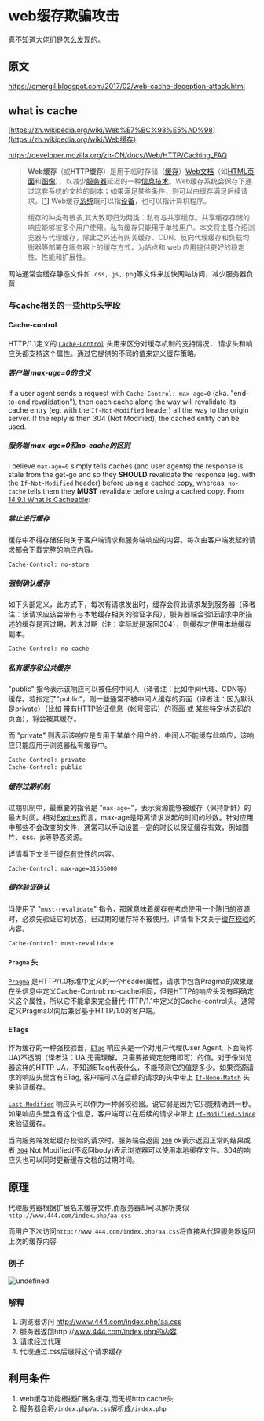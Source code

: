 # web缓存欺骗攻击

真不知道大佬们是怎么发现的。

## 原文

 https://omergil.blogspot.com/2017/02/web-cache-deception-attack.html 

## what is cache

 [https://zh.wikipedia.org/wiki/Web%E7%BC%93%E5%AD%98](https://zh.wikipedia.org/wiki/Web缓存) 

 https://developer.mozilla.org/zh-CN/docs/Web/HTTP/Caching_FAQ 

>**Web缓存**（或**HTTP缓存**）是用于临时存储（[缓存](https://zh.wikipedia.org/wiki/缓存)）[Web文档](https://zh.wikipedia.org/wiki/網頁)（如[HTML页面](https://zh.wikipedia.org/wiki/網頁)和[图像](https://zh.wikipedia.org/wiki/数字图像)），以减少[服务器](https://zh.wikipedia.org/wiki/带宽_(计算机))延迟的一种[信息技术](https://zh.wikipedia.org/wiki/信息技术)。Web缓存系统会保存下通过这套系统的文档的副本；如果满足某些条件，则可以由缓存满足后续请求。[[1\]](https://zh.wikipedia.org/wiki/Web缓存#cite_note-1) Web缓存[系统](https://zh.wikipedia.org/wiki/系統)既可以指[设备](https://zh.wikipedia.org/w/index.php?title=服务器设备&action=edit&redlink=1)，也可以指计算机程序。 
>
> 缓存的种类有很多,其大致可归为两类：私有与共享缓存。共享缓存存储的响应能够被多个用户使用。私有缓存只能用于单独用户。本文将主要介绍浏览器与代理缓存，除此之外还有网关缓存、CDN、反向代理缓存和负载均衡器等部署在服务器上的缓存方式，为站点和 web 应用提供更好的稳定性、性能和扩展性。 

网站通常会缓存静态文件如`.css,.js,.png`等文件来加快网站访问，减少服务器负荷



### 与cache相关的一些http头字段

####  Cache-control

HTTP/1.1定义的 [`Cache-Control`](https://developer.mozilla.org/zh-CN/docs/Web/HTTP/Headers/Cache-Control) 头用来区分对缓存机制的支持情况， 请求头和响应头都支持这个属性。通过它提供的不同的值来定义缓存策略。



##### 客户端 max-age=0的含义

 If a user agent sends a request with `Cache-Control: max-age=0` (aka. "end-to-end revalidation"), then each cache along the way will revalidate its cache entry (eg. with the `If-Not-Modified` header) all the way to the origin server. If the reply is then 304 (Not Modified), the cached entity can be used. 



##### 服务端 max-age=0和no-cache的区别

 I believe `max-age=0` simply tells caches (and user agents) the response is stale from the get-go and so they **SHOULD** revalidate the response (eg. with the `If-Not-Modified` header) before using a cached copy, whereas, `no-cache` tells them they **MUST** revalidate before using a cached copy. From [14.9.1 What is Cacheable](http://www.w3.org/Protocols/rfc2616/rfc2616-sec14.html#sec14.9.1): 



##### 禁止进行缓存

缓存中不得存储任何关于客户端请求和服务端响应的内容。每次由客户端发起的请求都会下载完整的响应内容。

```html
Cache-Control: no-store
```

##### 强制确认缓存

如下头部定义，此方式下，每次有请求发出时，缓存会将此请求发到服务器（译者注：该请求应该会带有与本地缓存相关的验证字段），服务器端会验证请求中所描述的缓存是否过期，若未过期（注：实际就是返回304），则缓存才使用本地缓存副本。

```html
Cache-Control: no-cache
```

##### 私有缓存和公共缓存

"public" 指令表示该响应可以被任何中间人（译者注：比如中间代理、CDN等）缓存。若指定了"public"，则一些通常不被中间人缓存的页面（译者注：因为默认是private）（比如 带有HTTP验证信息（帐号密码）的页面 或 某些特定状态码的页面），将会被其缓存。

而 "private" 则表示该响应是专用于某单个用户的，中间人不能缓存此响应，该响应只能应用于浏览器私有缓存中。

```html
Cache-Control: private
Cache-Control: public
```

##### 缓存过期机制

过期机制中，最重要的指令是 "`max-age=`"，表示资源能够被缓存（保持新鲜）的最大时间。相对[Expires](https://developer.mozilla.org/zh-CN/docs/Web/HTTP/Headers/Expires)而言，max-age是距离请求发起的时间的秒数。针对应用中那些不会改变的文件，通常可以手动设置一定的时长以保证缓存有效，例如图片、css、js等静态资源。

详情看下文关于[缓存有效性](https://developer.mozilla.org/zh-CN/docs/Web/HTTP/Caching_FAQ#Freshness)的内容。

```html
Cache-Control: max-age=31536000
```

##### 缓存验证确认

当使用了 "`must-revalidate`" 指令，那就意味着缓存在考虑使用一个陈旧的资源时，必须先验证它的状态，已过期的缓存将不被使用。详情看下文关于[缓存校验](https://developer.mozilla.org/zh-CN/docs/Web/HTTP/Caching_FAQ#Cache_validation)的内容。

```html
Cache-Control: must-revalidate
```

####  `Pragma` 头

 [`Pragma`](https://developer.mozilla.org/zh-CN/docs/Web/HTTP/Headers/Pragma) 是HTTP/1.0标准中定义的一个header属性，请求中包含Pragma的效果跟在头信息中定义Cache-Control: no-cache相同，但是HTTP的响应头没有明确定义这个属性，所以它不能拿来完全替代HTTP/1.1中定义的Cache-control头。通常定义Pragma以向后兼容基于HTTP/1.0的客户端。 

#### ETags

作为缓存的一种强校验器，[`ETag`](https://developer.mozilla.org/zh-CN/docs/Web/HTTP/Headers/ETag) 响应头是一个对用户代理(User Agent, 下面简称UA)不透明（译者注：UA 无需理解，只需要按规定使用即可）的值。对于像浏览器这样的HTTP UA，不知道ETag代表什么，不能预测它的值是多少。如果资源请求的响应头里含有ETag, 客户端可以在后续的请求的头中带上 [`If-None-Match`](https://developer.mozilla.org/zh-CN/docs/Web/HTTP/Headers/If-None-Match) 头来验证缓存。

[`Last-Modified`](https://developer.mozilla.org/zh-CN/docs/Web/HTTP/Headers/Last-Modified) 响应头可以作为一种弱校验器。说它弱是因为它只能精确到一秒。如果响应头里含有这个信息，客户端可以在后续的请求中带上 [`If-Modified-Since`](https://developer.mozilla.org/zh-CN/docs/Web/HTTP/Headers/If-Modified-Since) 来验证缓存。

当向服务端发起缓存校验的请求时，服务端会返回 [`200`](https://developer.mozilla.org/zh-CN/docs/Web/HTTP/Status/200) ok表示返回正常的结果或者 [`304`](https://developer.mozilla.org/zh-CN/docs/Web/HTTP/Status/304) Not Modified(不返回body)表示浏览器可以使用本地缓存文件。304的响应头也可以同时更新缓存文档的过期时间。



## 原理

代理服务器根据扩展名来缓存文件,而服务器却可以解析类似`http://www.444.com/index.php/aa.css`

而用户下次访问`http://www.444.com/index.php/aa.css`将直接从代理服务器返回上次的缓存内容

### 例子

![undefined](http://ww1.sinaimg.cn/large/006pWR9agy1g8jmbsn8jzj30hs07i0tq.jpg)

### 解释

1. 浏览器访问 http://www.444.com/index.php/aa.css
2. 服务器返回http://www.444.com/index.php的内容
3. 请求经过代理
4. 代理通过.css后缀将这个请求缓存

## 利用条件

1. web缓存功能根据扩展名缓存,而无视http cache头
2. 服务器会将`/index.php/a.css`解析成`/index.php`